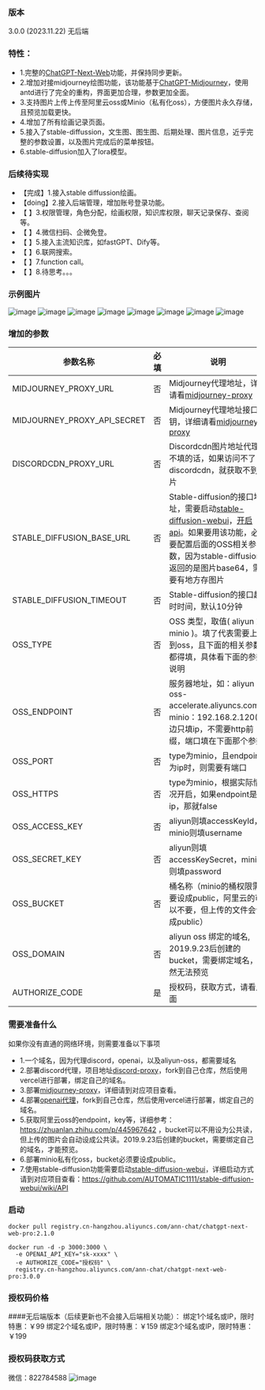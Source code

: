 ### 版本
3.0.0 (2023.11.22) 无后端

### 特性：
- 1.完整的[ChatGPT-Next-Web](https://github.com/Yidadaa/ChatGPT-Next-Web)功能，并保持同步更新。
- 2.增加对接midjourney绘图功能，该功能基于[ChatGPT-Midjourney](https://github.com/Licoy/ChatGPT-Midjourney)，使用antd进行了完全的重构，界面更加合理，参数更加全面。
- 3.支持图片上传上传至阿里云oss或Minio（私有化oss），方便图片永久存储，且预览加载更快。
- 4.增加了所有绘画记录页面。
- 5.接入了stable-diffussion，文生图、图生图、后期处理、图片信息，近乎完整的参数设置，以及图片完成后的菜单按钮。
- 6.stable-diffusion加入了lora模型。

### 后续待实现
- 【完成】1.接入stable diffussion绘画。
- 【doing】2.接入后端管理，增加账号登录功能。
- 【     】3.权限管理，角色分配，绘画权限，知识库权限，聊天记录保存、查阅等。
- 【     】4.微信扫码、企微免登。
- 【     】5.接入主流知识库，如fastGPT、Dify等。
- 【     】6.联网搜索。
- 【     】7.function call。
- 【     】8.待思考。。。

### 示例图片
![image](./images/img1.png)
![image](./images/img2.png)
![image](./images/img3.png)
![image](./images/img4.png)
![image](./images/img5.png)
![image](./images/img6.png)
![image](./images/img7.png)
![image](./images/img8.png)

### 增加的参数
| 参数名称                      | 必填 | 说明                                                                                                                                                                                                                                                    |
|-----------------------------|----|-------------------------------------------------------------------------------------------------------------------------------------------------------------------------------------------------------------------------------------------------------|
| MIDJOURNEY_PROXY_URL        | 否  | Midjourney代理地址，详细请看[midjourney-proxy](https://github.com/novicezk/midjourney-proxy)                                                                                                                                                                   |
| MIDJOURNEY_PROXY_API_SECRET | 否  | Midjourney代理地址接口密钥，详细请看[midjourney-proxy](https://github.com/novicezk/midjourney-proxy)                                                                                                                                                               |
| DISCORDCDN_PROXY_URL        | 否  | Discordcdn图片地址代理，不填的话，如果访问不了discordcdn，就获取不到图片                                                                                                                                                                                                        |
| STABLE_DIFFUSION_BASE_URL   | 否  | Stable-diffusion的接口地址，需要启动[stable-diffusion-webui](https://github.com/AUTOMATIC1111/stable-diffusion-webui)，[开启api](https://github.com/AUTOMATIC1111/stable-diffusion-webui/wiki/API)。如果要用该功能，必须要配置后面的OSS相关参数，因为stable-diffusion返回的是图片base64，需要有地方存图片 |
| STABLE_DIFFUSION_TIMEOUT    | 否  | Stable-diffusion的接口超时时间，默认10分钟                                                                                                                                                                                                                        |
| OSS_TYPE                    | 否  | OSS 类型，取值( aliyun 或 minio )。填了代表需要上传到oss，且下面的相关参数都得填，具体看下面的参数说明                                                                                                                                                                                       |
| OSS_ENDPOINT                | 否  | 服务器地址，如：aliyun：oss-accelerate.aliyuncs.com，minio：192.168.2.120(这边只填ip，不需要http前缀，端口填在下面那个参数)                                                                                                                                                           |
| OSS_PORT                    | 否  | type为minio，且endpoint为ip时，则需要有端口                                                                                                                                                                                                                       |
| OSS_HTTPS                   | 否  | type为minio，根据实际情况开启，如果endpoint是ip，那就false                                                                                                                                                                                                             |
| OSS_ACCESS_KEY              | 否  | aliyun则填accessKeyId，minio则填username                                                                                                                                                                                                                   |
| OSS_SECRET_KEY              | 否  | aliyun则填accessKeySecret，minio则填password                                                                                                                                                                                                               |
| OSS_BUCKET                  | 否  | 桶名称（minio的桶权限需要设成public，阿里云的可以不要，但上传的文件会设成public）                                                                                                                                                                                                     |
| OSS_DOMAIN                  | 否  | aliyun oss 绑定的域名, 2019.9.23后创建的bucket，需要绑定域名，不然无法预览                                                                                                                                                                                                   |
| AUTHORIZE_CODE              | 是  | 授权码，获取方式，请看后面                                                                                                                                                                                                                                         |

### 需要准备什么
如果你没有直通的网络环境，则需要准备以下事项
- 1.一个域名，因为代理discord，openai，以及aliyun-oss，都需要域名
- 2.部署discord代理，项目地址[discord-proxy](https://github.com/vual/discord-proxy)，fork到自己仓库，然后使用vercel进行部署，绑定自己的域名。
- 3.部署[midjourney-proxy](https://github.com/novicezk/midjourney-proxy)，详细请到对应项目查看。
- 4.部署[openai代理](https://github.com/vual/vercel-proxy-openai)，fork到自己仓库，然后使用vercel进行部署，绑定自己的域名。
- 5.获取阿里云oss的endpoint，key等，详细参考：https://zhuanlan.zhihu.com/p/445967642 ，bucket可以不用设为公共读，但上传的图片会自动设成公共读。2019.9.23后创建的bucket，需要绑定自己的域名，才能预览。
- 6.部署minio私有化oss，bucket必须要设成public。
- 7.使用stable-diffusion功能需要启动[stable-diffusion-webui](https://github.com/AUTOMATIC1111/stable-diffusion-webui)，详细启动方式请到对应项目查看：https://github.com/AUTOMATIC1111/stable-diffusion-webui/wiki/API

### 启动
```shell
docker pull registry.cn-hangzhou.aliyuncs.com/ann-chat/chatgpt-next-web-pro:2.1.0

docker run -d -p 3000:3000 \
  -e OPENAI_API_KEY="sk-xxxx" \
  -e AUTHORIZE_CODE="授权码" \
  registry.cn-hangzhou.aliyuncs.com/ann-chat/chatgpt-next-web-pro:3.0.0
```

### 授权码价格
####无后端版本（后续更新也不会接入后端相关功能）：
绑定1个域名或IP，限时特惠：￥99
绑定2个域名或IP，限时特惠：￥159
绑定3个域名或IP，限时特惠：￥199

### 授权码获取方式
微信：822784588
![image](./images/author.png)


